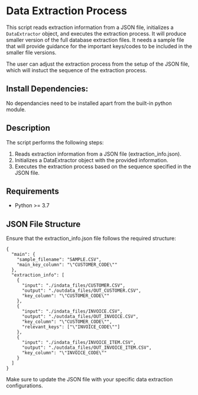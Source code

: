 
# Data Extraction Process

This script reads extraction information from a JSON file, initializes a `DataExtractor` object, and executes the extraction process.
It will produce smaller version of the full database extraction files. It needs a sample file that will provide guidance for the
important keys/codes to be included in the smaller file versions.

The user can adjust the extraction process from the setup of the JSON file, which will instuct the sequence of the
extraction process.

## Install Dependencies:

   No dependancies need to be installed apart from the built-in python module.

## Description
The script performs the following steps:

1. Reads extraction information from a JSON file (extraction_info.json).
2. Initializes a DataExtractor object with the provided information.
3. Executes the extraction process based on the sequence specified in the JSON file.

## Requirements
* Python >= 3.7

## JSON File Structure
Ensure that the extraction_info.json file follows the required structure:
```
{
  "main": {
    "sample_filename": "SAMPLE.CSV",
    "main_key_column": "\"CUSTOMER_CODE\""
  },
  "extraction_info": [
    {
      "input": "./indata_files/CUSTOMER.CSV",
      "output": "./outdata_files/OUT_CUSTOMER.CSV",
      "key_column": "\"CUSTOMER_CODE\""
    },
    {
      "input": "./indata_files/INVOICE.CSV",
      "output": "./outdata_files/OUT_INVOICE.CSV",
      "key_column": "\"CUSTOMER_CODE\"",
      "relevant_keys": ["\"INVOICE_CODE\""]
    },
    {
      "input": "./indata_files/INVOICE_ITEM.CSV",
      "output": "./outdata_files/OUT_INVOICE_ITEM.CSV",
      "key_column": "\"INVOICE_CODE\""
    }
  ]
}
```
Make sure to update the JSON file with your specific data extraction configurations.

